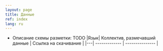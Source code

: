 ```yaml
---
layout: page
title: Данные
ref: index
lang: ru
---
```

* Описание схемы разметки: TODO
|Язык| Коллектив, размечавший данные                                                                         | Ссылка на скачивание                               |
|---| -------------                                                                    | ---------------                         |

